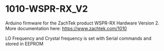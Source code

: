 # 1010-WSPR-RX_V2
Arduino firmware for the ZachTek product WSPR-RX Hardware Version 2.
More documentation here: https://www.zachtek.com/1010

LO Frequency and Crystal frequency is set with Serial commands and stored in EEPROM
